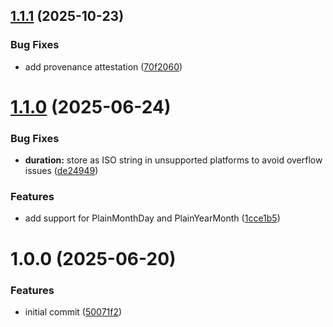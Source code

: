 ## [1.1.1](https://github.com/DASPRiD/mikro-orm-temporal/compare/v1.1.0...v1.1.1) (2025-10-23)


### Bug Fixes

* add provenance attestation ([70f2060](https://github.com/DASPRiD/mikro-orm-temporal/commit/70f20601f8a4eb2196f6c3ad23dc7225086213dd))

# [1.1.0](https://github.com/dasprid/mikro-orm-temporal/compare/v1.0.0...v1.1.0) (2025-06-24)


### Bug Fixes

* **duration:** store as ISO string in unsupported platforms to avoid overflow issues ([de24949](https://github.com/dasprid/mikro-orm-temporal/commit/de249498962b55db3a54d013506dfcc37e1988cc))


### Features

* add support for PlainMonthDay and PlainYearMonth ([1cce1b5](https://github.com/dasprid/mikro-orm-temporal/commit/1cce1b550c26481d1684e9aa5a3f7a01596e4eec))

# 1.0.0 (2025-06-20)


### Features

* initial commit ([50071f2](https://github.com/dasprid/mikro-orm-temporal/commit/50071f2acdeeb183d71e169b0ecac25090415f22))
